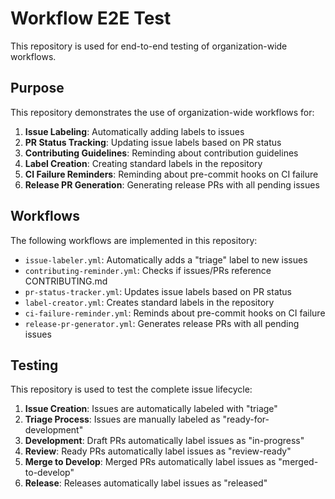 # Workflow E2E Test

This repository is used for end-to-end testing of organization-wide workflows.

## Purpose

This repository demonstrates the use of organization-wide workflows for:

1. **Issue Labeling**: Automatically adding labels to issues
2. **PR Status Tracking**: Updating issue labels based on PR status
3. **Contributing Guidelines**: Reminding about contribution guidelines
4. **Label Creation**: Creating standard labels in the repository
5. **CI Failure Reminders**: Reminding about pre-commit hooks on CI failure
6. **Release PR Generation**: Generating release PRs with all pending issues

## Workflows

The following workflows are implemented in this repository:

- `issue-labeler.yml`: Automatically adds a "triage" label to new issues
- `contributing-reminder.yml`: Checks if issues/PRs reference CONTRIBUTING.md
- `pr-status-tracker.yml`: Updates issue labels based on PR status
- `label-creator.yml`: Creates standard labels in the repository
- `ci-failure-reminder.yml`: Reminds about pre-commit hooks on CI failure
- `release-pr-generator.yml`: Generates release PRs with all pending issues

## Testing

This repository is used to test the complete issue lifecycle:

1. **Issue Creation**: Issues are automatically labeled with "triage"
2. **Triage Process**: Issues are manually labeled as "ready-for-development"
3. **Development**: Draft PRs automatically label issues as "in-progress"
4. **Review**: Ready PRs automatically label issues as "review-ready"
5. **Merge to Develop**: Merged PRs automatically label issues as "merged-to-develop"
6. **Release**: Releases automatically label issues as "released"
